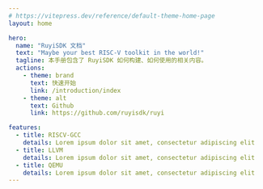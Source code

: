 ```yaml
---
# https://vitepress.dev/reference/default-theme-home-page
layout: home

hero:
  name: "RuyiSDK 文档"
  text: "Maybe your best RISC-V toolkit in the world!"
  tagline: 本手册包含了 RuyiSDK 如何构建、如何使用的相关内容。
  actions:
    - theme: brand
      text: 快速开始
      link: /introduction/index
    - theme: alt
      text: Github
      link: https://github.com/ruyisdk/ruyi

features:
  - title: RISCV-GCC
    details: Lorem ipsum dolor sit amet, consectetur adipiscing elit
  - title: LLVM
    details: Lorem ipsum dolor sit amet, consectetur adipiscing elit
  - title: QEMU
    details: Lorem ipsum dolor sit amet, consectetur adipiscing elit
---
```

